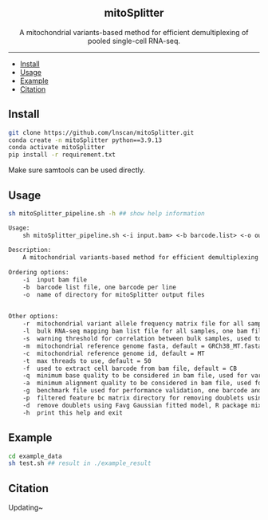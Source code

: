 <h2 align="center">mitoSplitter</h2>

<p align="center">A mitochondrial variants-based method for efficient demultiplexing of pooled single-cell RNA-seq.</p>

---

  - [Install](#Install)
  - [Usage](#Usage)
  - [Example](#Example)
  - [Citation](#Citation)


## Install
```bash
git clone https://github.com/lnscan/mitoSplitter.git
conda create -n mitoSplitter python==3.9.13
conda activate mitoSplitter
pip install -r requirement.txt
```
Make sure samtools can be used directly.

## Usage
```bash
sh mitoSplitter_pipeline.sh -h ## show help information
```
```txt
Usage:
	sh mitoSplitter_pipeline.sh <-i input.bam> <-b barcode.list> <-o out_dir> [-r bulk_matrix] [-l bulk_bam_list] [-s cor_value] [-m mito.fasta] [-t threads] [-f barcode_tag] [-q base_quality] [-a alignment_quality] [-g gold_file] [-p matrix_dir] [-d] [-h]
 
Description:
	A mitochondrial variants-based method for efficient demultiplexing of pooled single-cell RNA-seq.
 
Ordering options:
	-i	input bam file
	-b	barcode list file, one barcode per line
	-o	name of directory for mitoSplitter output files
 

Other options:
	-r	mitochondrial variant allele frequency matrix file for all samples, must be set unless -l is set
	-l	bulk RNA-seq mapping bam list file for all samples, one bam file per line, must be set unless -r is set
	-s	warning threshold for correlation between bulk samples, used to signal samples with similar genetic backgrounds, default = 0.65
	-m	mitochondrial reference genome fasta, default = GRCh38_MT.fasta
	-c	mitochondrial reference genome id, default = MT
	-t	max threads to use, default = 50
	-f	used to extract cell barcode from bam file, default = CB
	-q	minimum base quality to be considered in bam file, used for variant calling, default = 20
	-a	minimum alignment quality to be considered in bam file, used for variant calling, default = 20
	-g	benchmark file used for performance validation, one barcode and the corresponding cluster per line
	-p	filtered feature bc matrix directory for removing doublets using scrublet, python package scrublet needs to be installed, default = FALSE
	-d	remove doublets using Favg Gaussian fitted model, R package mixtools needs to be installed, default = FALSE
	-h	print this help and exit
```

## Example
```bash
cd example_data
sh test.sh ## result in ./example_result
```

## Citation
Updating~

